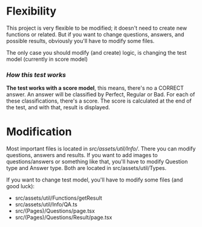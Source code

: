 # Flexibility

This project is very flexible to be modified; it doesn't need to create new functions or related. But if you want to change questions, answers, and possible results, obviously you'll have to modify some files.

The only case you should modify (and create) logic, is changing the test model (currently in score model)

### <i>How this test works</i>

<b>The test works with a score model</b>, this means, there's no a CORRECT answer. An answer will be classified by Perfect, Regular or Bad. For each of these classifications, there's a score. The score is calculated at the end of the test, and with that, result is displayed.

# Modification

Most important files is located in <i>src/assets/util/Info/</i>. There you can modify questions, answers and results. 
If you want to add images to questions/answers or something like that, you'll have to modify Question type and Answer type. Both are located in src/assets/util/Types.

If you want to change test model, you'll have to modify some files (and good luck):
- src/assets/util/Functions/getResult
- src/assets/util/Info/QA.ts
- src/(Pages)/Questions/page.tsx
- src/(Pages)/Questions/Result/page.tsx
